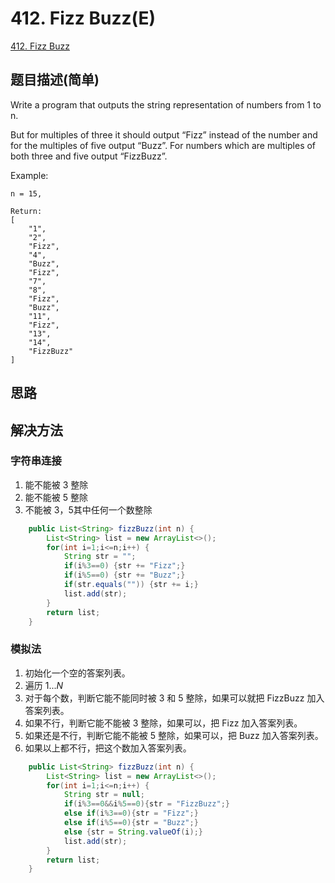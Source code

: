 # 412. Fizz Buzz(E)
[412. Fizz Buzz](https://leetcode-cn.com/problems/fizz-buzz/)

## 题目描述(简单)

Write a program that outputs the string representation of numbers from 1 to n.

But for multiples of three it should output “Fizz” instead of the number and for the multiples of five output “Buzz”. For numbers which are multiples of both three and five output “FizzBuzz”.

Example:
```
n = 15,

Return:
[
    "1",
    "2",
    "Fizz",
    "4",
    "Buzz",
    "Fizz",
    "7",
    "8",
    "Fizz",
    "Buzz",
    "11",
    "Fizz",
    "13",
    "14",
    "FizzBuzz"
]
```

## 思路

## 解决方法

### 字符串连接

1. 能不能被 3 整除
2. 能不能被 5 整除
3. 不能被 3，5其中任何一个数整除

```java
    public List<String> fizzBuzz(int n) {
    	List<String> list = new ArrayList<>();
    	for(int i=1;i<=n;i++) {
    		String str = "";
    		if(i%3==0) {str += "Fizz";}
    		if(i%5==0) {str += "Buzz";}
    		if(str.equals("")) {str += i;}
    		list.add(str);
    	}
    	return list;
    }
```



### 模拟法

1. 初始化一个空的答案列表。
2. 遍历 $1 ... N$
3. 对于每个数，判断它能不能同时被 3 和 5 整除，如果可以就把 FizzBuzz 加入答案列表。
4. 如果不行，判断它能不能被 3 整除，如果可以，把 Fizz 加入答案列表。
5. 如果还是不行，判断它能不能被 5 整除，如果可以，把 Buzz 加入答案列表。
6. 如果以上都不行，把这个数加入答案列表。


```java
	public List<String> fizzBuzz(int n) {
		List<String> list = new ArrayList<>();
		for(int i=1;i<=n;i++) {
			String str = null;
			if(i%3==0&&i%5==0){str = "FizzBuzz";}
			else if(i%3==0){str = "Fizz";}
			else if(i%5==0){str = "Buzz";}
			else {str = String.valueOf(i);}
			list.add(str);
		}
		return list;
	}
```




